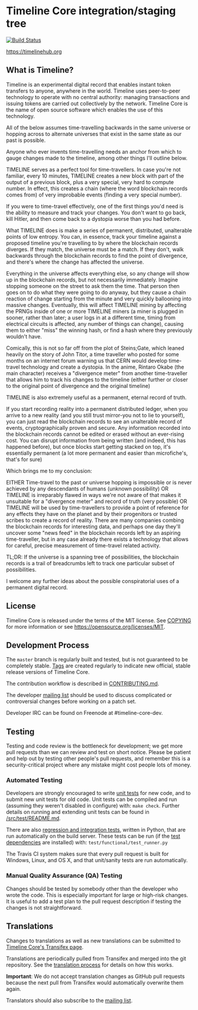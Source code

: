 Timeline Core integration/staging tree
=====================================

[![Build Status](https://travis-ci.org/timeline/timeline.svg?branch=master)](https://travis-ci.org/timeline/timeline)

https://timelinehub.org

What is Timeline?
----------------

Timeline is an experimental digital record that enables instant token transfers to
anyone, anywhere in the world. Timeline uses peer-to-peer technology to operate
with no central authority: managing transactions and issuing tokens are carried
out collectively by the network. Timeline Core is the name of open source
software which enables the use of this technology.

All of the below assumes time-travelling backwards in the same universe or hopping across to alternate universes that exist in the same state as our past is possible.

Anyone who ever invents time-travelling needs an anchor from which to gauge changes made to the timeline, among other things I'll outline below.

TIMELINE serves as a perfect tool for time-travellers. In case you're not familiar, every 10 minutes, TIMELINE creates a new block with part of the output of a previous block, plus a very special, very hard to compute number. In effect, this creates a chain (where the word blockchain records comes from) of very improbable events (finding a very special number).

If you were to time-travel effectively, one of the first things you'd need is the ability to measure and track your changes. You don't want to go back, kill Hitler, and then come back to a dystopia worse than you had before.

What TIMELINE does is make a series of permanent, distributed, unalterable points of low entropy. You can, in essence, track your timeline against a proposed timeline you're travelling to by where the blockchain records diverges. If they match, the universe must be a match. If they don't, walk backwards through the blockchain records to find the point of divergence, and there's where the change has affected the universe.

Everything in the universe affects everything else, so any change will show up in the blockchain records, but not necessarily immediately. Imagine stopping someone on the street to ask them the time. That person then goes on to do what they were going to do anyway, but they cause a chain reaction of change starting from the minute and very quickly ballooning into massive changes. Eventually, this will affect TIMELINE mining by affecting the PRNGs inside of one or more TIMELINE miners (a miner is plugged in sooner, rather than later; a user logs in at a different time, timing from electrical circuits is affected, any number of things can change), causing them to either "miss" the winning hash, or find a hash where they previously wouldn't have.

Comically, this is not so far off from the plot of Steins;Gate, which leaned heavily on the story of John Titor, a time traveller who posted for some months on an internet forum warning us that CERN would develop time-travel technology and create a dystopia. In the anime, Rintaro Okabe (the main character) receives a "divergence meter" from another time-traveller that allows him to track his changes to the timeline (either further or closer to the original point of divergence and the original timeline)

TIMELINE is also extremely useful as a permanent, eternal record of truth.

If you start recording reality into a permanent distributed ledger, when you arrive to a new reality (and you still trust mirror-you not to lie to yourself), you can just read the blockchain records to see an unalterable record of events, cryptographically proven and secure. Any information recorded into the blockchain records cannot be edited or erased without an ever-rising cost. You can disrupt information from being written (and indeed, this has happened before), but once blocks start getting stacked on top, it's essentially permanent (a lot more permanent and easier than microfiche's, that's for sure)

Which brings me to my conclusion:

EITHER Time-travel to the past or universe hopping is impossible or is never achieved by any descendants of humans (unknown possibility) OR
TIMELINE is irreparably flawed in ways we're not aware of that makes it unsuitable for a "divergence meter" and record of truth (very possible) OR
TIMELINE will be used by time-travellers to provide a point of reference for any effects they have on the planet and by their progenitors or trusted scribes to create a record of reality.
There are many companies combing the blockchain records for interesting data, and perhaps one day they'll uncover some "news feed" in the blockchain records left by an aspiring time-traveller, but in any case already there exists a technology that allows for careful, precise measurement of time-travel related activity.

TL;DR: If the universe is a spanning tree of possibilities, the blockchain records is a trail of breadcrumbs left to track one particular subset of possibilities.

I welcome any further ideas about the possible conspiratorial uses of a permanent digital record.


License
-------

Timeline Core is released under the terms of the MIT license. See [COPYING](COPYING) for more
information or see https://opensource.org/licenses/MIT.

Development Process
-------------------

The `master` branch is regularly built and tested, but is not guaranteed to be
completely stable. [Tags](https://github.com/timeline/timeline/tags) are created
regularly to indicate new official, stable release versions of Timeline Core.

The contribution workflow is described in [CONTRIBUTING.md](CONTRIBUTING.md).

The developer [mailing list](https://lists.linuxfoundation.org/mailman/listinfo/timeline-dev)
should be used to discuss complicated or controversial changes before working
on a patch set.

Developer IRC can be found on Freenode at #timeline-core-dev.

Testing
-------

Testing and code review is the bottleneck for development; we get more pull
requests than we can review and test on short notice. Please be patient and help out by testing
other people's pull requests, and remember this is a security-critical project where any mistake might cost people
lots of money.

### Automated Testing

Developers are strongly encouraged to write [unit tests](src/test/README.md) for new code, and to
submit new unit tests for old code. Unit tests can be compiled and run
(assuming they weren't disabled in configure) with: `make check`. Further details on running
and extending unit tests can be found in [/src/test/README.md](/src/test/README.md).

There are also [regression and integration tests](/test), written
in Python, that are run automatically on the build server.
These tests can be run (if the [test dependencies](/test) are installed) with: `test/functional/test_runner.py`

The Travis CI system makes sure that every pull request is built for Windows, Linux, and OS X, and that unit/sanity tests are run automatically.

### Manual Quality Assurance (QA) Testing

Changes should be tested by somebody other than the developer who wrote the
code. This is especially important for large or high-risk changes. It is useful
to add a test plan to the pull request description if testing the changes is
not straightforward.

Translations
------------

Changes to translations as well as new translations can be submitted to
[Timeline Core's Transifex page](https://www.transifex.com/projects/p/timeline/).

Translations are periodically pulled from Transifex and merged into the git repository. See the
[translation process](doc/translation_process.md) for details on how this works.

**Important**: We do not accept translation changes as GitHub pull requests because the next
pull from Transifex would automatically overwrite them again.

Translators should also subscribe to the [mailing list](https://groups.google.com/forum/#!forum/timeline-translators).